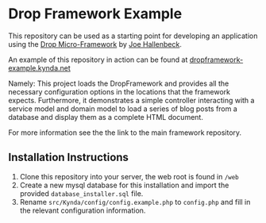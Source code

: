 # Drop Framework Example

This repository can be used as a starting point for developing an application
using the [Drop Micro-Framework](https://github.com/Kynda/DropFramework) by [Joe
Hallenbeck](http://joehallenbeck.com).

An example of this repository in action can be found at
[dropframework-example.kynda.net](http://dropframework-example.kynda.net)

Namely: This project loads the DropFramework and provides all the necessary
configuration options in the locations that the framework expects. Furthermore,
it demonstrates a simple controller interacting with a service model and domain
model to load a series of blog posts from a database and display them as a
complete HTML document.

For more information see the the link to the main framework repository.

## Installation Instructions

1. Clone this repository into your server, the web root is found in `/web`
1. Create a new mysql database for this installation and import the provided
   `database_installer.sql` file.
1. Rename `src/Kynda/config/config.example.php` to `config.php` and fill in the
   relevant configuration information.
